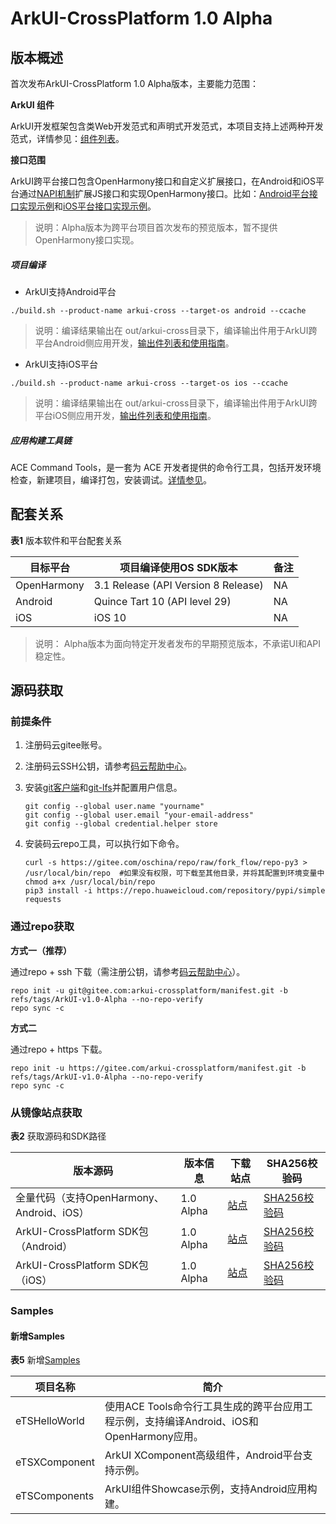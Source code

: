 # ArkUI-CrossPlatform 1.0 Alpha

## 版本概述

首次发布ArkUI-CrossPlatform 1.0 Alpha版本，主要能力范围：

**ArkUI 组件**

ArkUI开发框架包含类Web开发范式和声明式开发范式，本项目支持上述两种开发范式，详情参见：[组件列表](https://gitee.com/arkui-crossplatform/doc/blob/master/application-dev/components/arkui-component-list.md)。

**接口范围**

ArkUI跨平台接口包含OpenHarmony接口和自定义扩展接口，在Android和iOS平台通过[NAPI机制](https://gitee.com/openharmony/arkui_napi)扩展JS接口和实现OpenHarmony接口。比如：[Android平台接口实现示例](../contribute/tutorial/how-to-use-napi-on-Android.md)和[iOS平台接口实现示例](../contribute/tutorial/how-to-use-napi-on-iOS.md)。

>说明：Alpha版本为跨平台项目首次发布的预览版本，暂不提供OpenHarmony接口实现。

##### 项目编译

* ArkUI支持Android平台

```
./build.sh --product-name arkui-cross --target-os android --ccache
```

> 说明：编译结果输出在 out/arkui-cross目录下，编译输出件用于ArkUI跨平台Android侧应用开发，[输出件列表和使用指南](../contribute/tutorial/how-to-build-Android-app.md)。

* ArkUI支持iOS平台

```
./build.sh --product-name arkui-cross --target-os ios --ccache
```

> 说明：编译结果输出在 out/arkui-cross目录下，编译输出件用于ArkUI跨平台iOS侧应用开发，[输出件列表和使用指南](../contribute/tutorial/how-to-build-iOS-app.md)。

##### 应用构建工具链

ACE Command Tools，是一套为 ACE 开发者提供的命令行工具，包括开发环境检查，新建项目，编译打包，安装调试。[详情参见](https://gitee.com/arkui-crossplatform/cli/blob/master/README.md)。


## 配套关系

  **表1** 版本软件和平台配套关系

| 目标平台    | 项目编译使用OS SDK版本              | 备注 |
| ----------- | ----------------------------------- | ---- |
| OpenHarmony | 3.1 Release (API Version 8 Release) | NA   |
| Android     | Quince Tart 10 (API level 29)       | NA   |
| iOS         | iOS 10                              | NA   |

>说明： Alpha版本为面向特定开发者发布的早期预览版本，不承诺UI和API稳定性。

## 源码获取


### 前提条件

1. 注册码云gitee账号。

2. 注册码云SSH公钥，请参考[码云帮助中心](https://gitee.com/help/articles/4191)。

3. 安装[git客户端](https://gitee.com/link?target=https%3A%2F%2Fgit-scm.com%2Fbook%2Fzh%2Fv2%2F%25E8%25B5%25B7%25E6%25AD%25A5-%25E5%25AE%2589%25E8%25A3%2585-Git)和[git-lfs](https://gitee.com/vcs-all-in-one/git-lfs?_from=gitee_search#downloading)并配置用户信息。
  
   ```
   git config --global user.name "yourname"
   git config --global user.email "your-email-address"
   git config --global credential.helper store
   ```

4. 安装码云repo工具，可以执行如下命令。
  
   ```
   curl -s https://gitee.com/oschina/repo/raw/fork_flow/repo-py3 > /usr/local/bin/repo  #如果没有权限，可下载至其他目录，并将其配置到环境变量中chmod a+x /usr/local/bin/repo
   pip3 install -i https://repo.huaweicloud.com/repository/pypi/simple requests
   ```


### 通过repo获取

**方式一（推荐）**

通过repo + ssh 下载（需注册公钥，请参考[码云帮助中心](https://gitee.com/help/articles/4191)）。


```
repo init -u git@gitee.com:arkui-crossplatform/manifest.git -b refs/tags/ArkUI-v1.0-Alpha --no-repo-verify
repo sync -c
```

**方式二**

通过repo + https 下载。


```
repo init -u https://gitee.com/arkui-crossplatform/manifest.git -b refs/tags/ArkUI-v1.0-Alpha --no-repo-verify
repo sync -c
```

### 从镜像站点获取

**表2** 获取源码和SDK路径

| 版本源码                                  | **版本信息** | **下载站点** | **SHA256校验码** |
| ----------------------------------------- | ------------ | ------------ | ---------------- |
| 全量代码（支持OpenHarmony、Android、iOS） | 1.0 Alpha    | [站点]()     | [SHA256校验码]() |
| ArkUI-CrossPlatform SDK包（Android）      | 1.0 Alpha    | [站点]()     | [SHA256校验码]() |
| ArkUI-CrossPlatform SDK包（iOS）          | 1.0 Alpha    | [站点]()     | [SHA256校验码]() |

### Samples

#### 新增Samples

**表5** 新增[Samples](https://gitee.com/arkui-crossplatform/samples)

| 项目名称      | 简介                                                         |
| ------------- | ------------------------------------------------------------ |
| eTSHelloWorld | 使用ACE Tools命令行工具生成的跨平台应用工程示例，支持编译Android、iOS和OpenHarmony应用。 |
| eTSXComponent | ArkUI XComponent高级组件，Android平台支持示例。              |
| eTSComponents | ArkUI组件Showcase示例，支持Android应用构建。                 |
